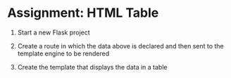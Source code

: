 # Assignment: HTML Table

1. Start a new Flask project

2. Create a route in which the data above is declared and then sent to the template engine to be rendered

3. Create the template that displays the data in a table
